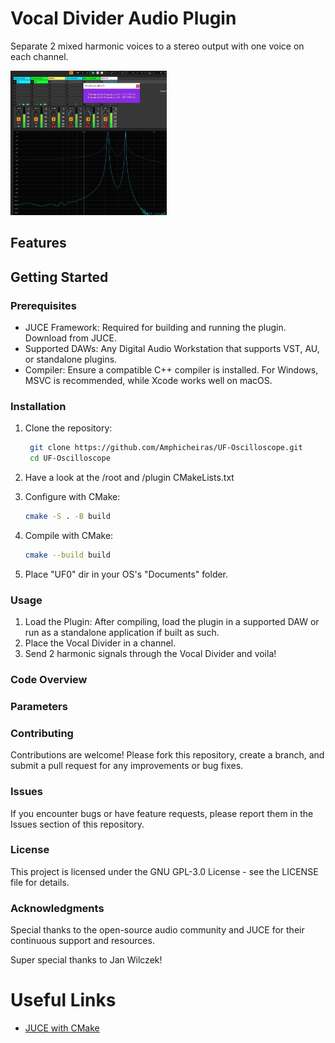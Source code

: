# Vocal Divider Audio Plugin

Separate 2 mixed harmonic voices to a stereo output with one voice on each channel.

  <img src="https://github.com/Amphicheiras/Vocal-Divider/blob/dev-amphicheiras/github/vocalDivider.png?raw=true" alt="center" width="250">

## Features


## Getting Started
### Prerequisites

- JUCE Framework: Required for building and running the plugin. Download from JUCE.
- Supported DAWs: Any Digital Audio Workstation that supports VST, AU, or standalone plugins.
- Compiler: Ensure a compatible C++ compiler is installed. For Windows, MSVC is recommended, while Xcode works well on macOS.

### Installation

1. Clone the repository:
    ```sh
     git clone https://github.com/Amphicheiras/UF-Oscilloscope.git
     cd UF-Oscilloscope
    ```

2. Have a look at the /root and /plugin CMakeLists.txt

2. Configure with CMake:
   ```sh
   cmake -S . -B build
   ```

3. Compile with CMake:
   ```sh
   cmake --build build
   ```

4. Place "UF0" dir in your OS's "Documents" folder.

### Usage

1. Load the Plugin:
   After compiling, load the plugin in a supported DAW or run as a standalone application if built as such.
2. Place the Vocal Divider in a channel.
3. Send 2 harmonic signals through the Vocal Divider and voila!

### Code Overview


### Parameters


### Contributing

Contributions are welcome! Please fork this repository, create a branch, and submit a pull request for any improvements or bug fixes.

### Issues

If you encounter bugs or have feature requests, please report them in the Issues section of this repository.

### License

This project is licensed under the GNU GPL-3.0 License - see the LICENSE file for details.

### Acknowledgments

Special thanks to the open-source audio community and JUCE for their continuous support and resources.

Super special thanks to Jan Wilczek!

# Useful Links

- [JUCE with CMake](https://www.youtube.com/watch?v=Uq7Hwt18s3s)
